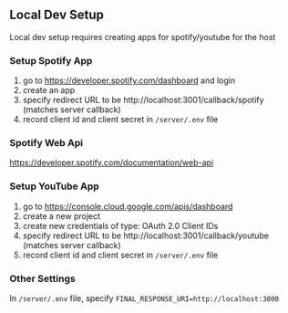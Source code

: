 ## Local Dev Setup
Local dev setup requires creating apps for spotify/youtube for the host

### Setup Spotify App
1. go to https://developer.spotify.com/dashboard and login
2. create an app
3. specify redirect URL to be http://localhost:3001/callback/spotify (matches server callback)
4. record client id and client secret in `/server/.env` file

### Spotify Web Api
https://developer.spotify.com/documentation/web-api

### Setup YouTube App
1. go to https://console.cloud.google.com/apis/dashboard
2. create a new project
3. create new credentials of type: OAuth 2.0 Client IDs
4. specify redirect URL to be http://localhost:3001/callback/youtube (matches server callback)
5. record client id and client secret in `/server/.env` file

### Other Settings
In `/server/.env` file, specify `FINAL_RESPONSE_URI=http://localhost:3000` 
